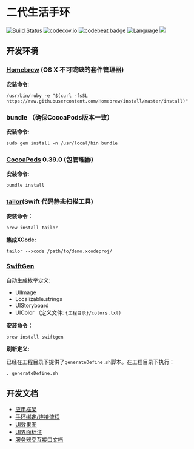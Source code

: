 # 二代生活手环
[![Build Status](https://travis-ci.org/bay2/CavyLifeBand2.svg?branch=master)](https://travis-ci.org/bay2/CavyLifeBand2)
[![codecov.io](https://codecov.io/github/bay2/CavyLifeBand2/coverage.svg?branch=master)](https://codecov.io/github/bay2/CavyLifeBand2)
[![codebeat badge](https://codebeat.co/badges/9499764a-e85f-49ba-800f-ca4fcae2ce88)](https://codebeat.co/projects/github-com-bay2-cavylifeband2)
[![Language](https://img.shields.io/badge/swift-2.2-orange.svg)](http://swift.org)
![](https://img.shields.io/badge/Supporting-iOS8.0+-orange.svg)

## 开发环境

### [Homebrew](http://brew.sh/index_zh-cn.html) (OS X 不可或缺的套件管理器)
**安装命令:**

```
/usr/bin/ruby -e "$(curl -fsSL https://raw.githubusercontent.com/Homebrew/install/master/install)"
```
### bundle （确保CocoaPods版本一致）
**安装命令:**
 ```
sudo gem install -n /usr/local/bin bundle
 ```

### [CocoaPods](http://guides.cocoapods.org/using/getting-started.html#installation) 0.39.0 (包管理器)

**安装命令:**
```
bundle install
```
### [tailor](https://github.com/sleekbyte/tailor)(Swift 代码静态扫描工具)
**安装命令：**
```
brew install tailor
```
**集成XCode:**
```
tailor --xcode /path/to/demo.xcodeproj/
```

### [SwiftGen](https://github.com/AliSoftware/SwiftGen)

自动生成枚举定义:
- UIImage
- Localizable.strings
- UIStoryboard
- UIColor （定义文件: `{工程目录}/colors.txt`）

**安装命令：**
```
brew install swiftgen
```

**刷新定义:**

已经在工程目录下提供了`generateDefine.sh`脚本。在工程目录下执行：
```
. generateDefine.sh
```

## 开发文档

- [应用框架](doc/md/framework.md)
- [手环绑定/连接流程](doc/md/bandbind.md)
- [UI效果图](doc/md/designsketch.md)
- [UI界面标注](doc/md/mark.md)
- [服务器交互接口文档](http://doc.star7th.com/index.php/home/item/show?item_id=512)
